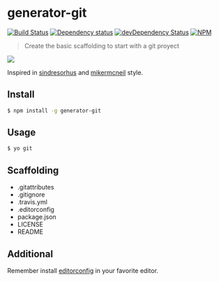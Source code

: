 # generator-git

[![Build Status](https://secure.travis-ci.org/Kikobeats/generator-git.png?branch=master)](https://travis-ci.org/Kikobeats/generator-git)
[![Dependency status](https://david-dm.org/Kikobeats/generator-git.svg)](https://david-dm.org/Kikobeats/generator-git)
[![devDependency Status](https://david-dm.org/Kikobeats/generator-git/dev-status.svg)](https://david-dm.org/Kikobeats/generator-git#info=devDependencies)
[![NPM](https://nodei.co/npm/generator-git.png?downloads=true&stars=true)](https://nodei.co/npm/generator-git/)

> Create the basic scaffolding to start with a git proyect

![](http://i.imgur.com/T2DgNL0.gif)

Inspired in [sindresorhus](https://github.com/sindresorhus) and [mikermcneil](https://github.com/mikermcneil) style.

## Install

```bash
$ npm install -g generator-git
```

## Usage

```bash
$ yo git
```

## Scaffolding

* .gitattributes
* .gitignore
* .travis.yml
* .editorconfig
* package.json
* LICENSE
* README

## Additional

Remember install [editorconfig](http://editorconfig.org/) in your favorite editor.

